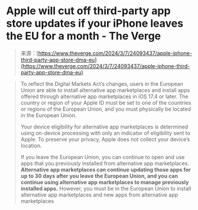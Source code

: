 <!--yml
category: 未分类
date: 2024-05-27 14:47:18
-->

# Apple will cut off third-party app store updates if your iPhone leaves the EU for a month - The Verge

> 来源：[https://www.theverge.com/2024/3/7/24093437/apple-iphone-third-party-app-store-dma-eu](https://www.theverge.com/2024/3/7/24093437/apple-iphone-third-party-app-store-dma-eu)

> To reflect the Digital Markets Act’s changes, users in the European Union are able to install alternative app marketplaces and install apps offered through alternative app marketplaces in iOS 17.4 or later. The country or region of your Apple ID must be set to one of the countries or regions of the European Union, and you must physically be located in the European Union.
> 
> Your device eligibility for alternative app marketplaces is determined using on-device processing with only an indicator of eligibility sent to Apple. To preserve your privacy, Apple does not collect your device’s location.
> 
> If you leave the European Union, you can continue to open and use apps that you previously installed from alternative app marketplaces. **Alternative app marketplaces can continue updating those apps for up to 30 days after you leave the European Union, and you can continue using alternative app marketplaces to manage previously installed apps.** However, you must be in the European Union to install alternative app marketplaces and new apps from alternative app marketplaces